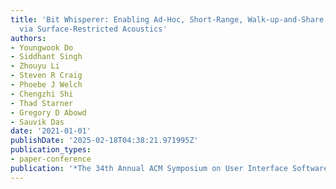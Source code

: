 ```yaml
---
title: 'Bit Whisperer: Enabling Ad-Hoc, Short-Range, Walk-up-and-Share Data Transmissions
  via Surface-Restricted Acoustics'
authors:
- Youngwook Do
- Siddhant Singh
- Zhouyu Li
- Steven R Craig
- Phoebe J Welch
- Chengzhi Shi
- Thad Starner
- Gregory D Abowd
- Sauvik Das
date: '2021-01-01'
publishDate: '2025-02-18T04:38:21.971995Z'
publication_types:
- paper-conference
publication: '*The 34th Annual ACM Symposium on User Interface Software and Technology*'
---
```

